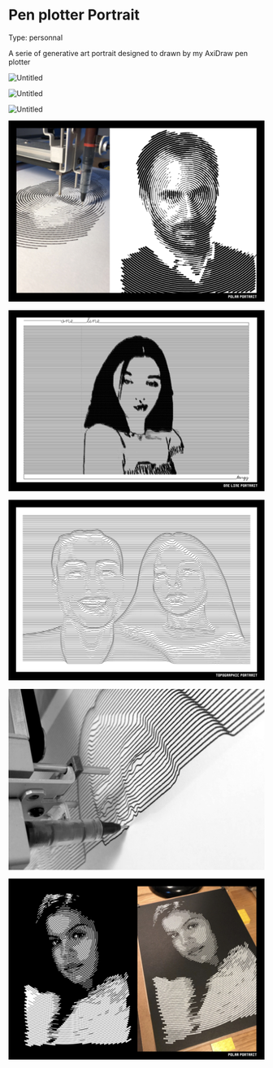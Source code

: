 # Pen plotter Portrait

Type: personnal

A serie of generative art portrait designed to drawn by my AxiDraw pen plotter

![Untitled](Pen%20plotter%20Portrait%20e6b0940dee454409811c69bae68d080f/Untitled.png)

![Untitled](Pen%20plotter%20Portrait%20e6b0940dee454409811c69bae68d080f/Untitled%201.png)

 

![Untitled](Pen%20plotter%20Portrait%20e6b0940dee454409811c69bae68d080f/Untitled%202.png)

![Untitled](Pen%20plotter%20Portrait%20e6b0940dee454409811c69bae68d080f/Untitled%203.png)

![Untitled](Pen%20plotter%20Portrait%20e6b0940dee454409811c69bae68d080f/Untitled%204.png)

![Untitled](Pen%20plotter%20Portrait%20e6b0940dee454409811c69bae68d080f/Untitled%205.png)

![Untitled](Pen%20plotter%20Portrait%20e6b0940dee454409811c69bae68d080f/Untitled%206.png)

![Untitled](Pen%20plotter%20Portrait%20e6b0940dee454409811c69bae68d080f/Untitled%207.png)